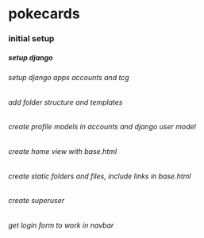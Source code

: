 # pokecards


### initial setup
##### setup django
###### setup django apps accounts and tcg
###### add folder structure and templates
###### create profile models in accounts and django user model
###### create home view with base.html
###### create static folders and files, include  links in base.html
###### create superuser
###### get login form to work in navbar